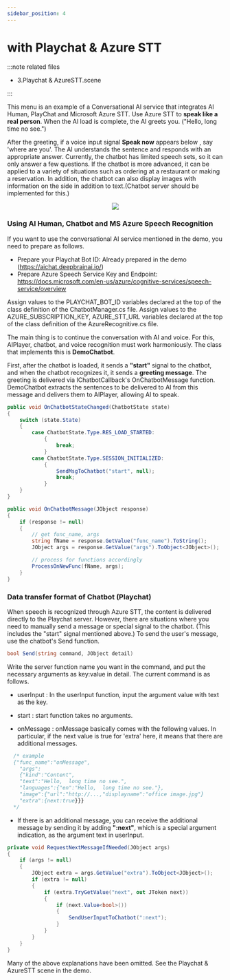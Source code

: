 ```yaml
---
sidebar_position: 4
---
```


# with Playchat & Azure STT

:::note related files

- 3.Playchat & AzureSTT.scene

:::

This menu is an example of a Conversational AI service that integrates AI Human, PlayChat and Microsoft Azure STT. Use Azure STT to **speak like a real person**. When the AI load is complete, the AI greets you. ("Hello, long time no see.") 

After the greeting, if a voice input signal **Speak now** appears below , say 'where are you'. The AI understands the sentence and responds with an appropriate answer. Currently, the chatbot has limited speech sets, so it can only answer a few questions. If the chatbot is more advanced, it can be applied to a variety of situations such as ordering at a restaurant or making a reservation. In addition, the chatbot can also display images with information on the side in addition to text.(Chatbot server should be implemented for this.)

<p align="center">
<img src="/img/aihuman/unity/sampleproject_azurestt.png" style={{zoom: "40%"}} />
</p>

### Using AI Human, Chatbot and MS Azure Speech Recognition

If you want to use the conversational AI service mentioned in the demo, you need to prepare as follows.

- Prepare your Playchat Bot ID: Already prepared in the demo (https://aichat.deepbrainai.io/)
- Prepare Azure Speech Service Key and Endpoint: https://docs.microsoft.com/en-us/azure/cognitive-services/speech-service/overview

Assign values to the PLAYCHAT_BOT_ID variables declared at the top of the class definition of the ChatbotManager.cs file.
Assign values to the AZURE_SUBSCRIPTION_KEY, AZURE_STT_URL variables declared at the top of the class definition of the AzureRecognitive.cs file.

The main thing is to continue the conversation with AI and voice. For this, AIPlayer, chatbot, and voice recognition must work harmoniously. The class that implements this is **DemoChatbot**.

First, after the chatbot is loaded, it sends a **"start"** signal to the chatbot, and when the chatbot recognizes it, it sends a **greeting message**. The greeting is delivered via IChatbotCallback's OnChatbotMessage function. DemoChatbot extracts the sentences to be delivered to AI from this message and delivers them to AIPlayer, allowing AI to speak.

```csharp
public void OnChatbotStateChanged(ChatbotState state)
{
    switch (state.State)
    {
        case ChatbotState.Type.RES_LOAD_STARTED:
            {                              
                break;
            }               
        case ChatbotState.Type.SESSION_INITIALIZED:
            {                                                  
                SendMsgToChatbot("start", null);
                break;
            }              
    }
}

public void OnChatbotMessage(JObject response)
{       
    if (response != null)
    {
        // get func_name, args
        string fName = response.GetValue("func_name").ToString();
        JObject args = response.GetValue("args").ToObject<JObject>();

        // process for functions accordingly
        ProcessOnNewFunc(fName, args);
    }
}
```

### Data transfer format of Chatbot (Playchat)

When speech is recognized through Azure STT, the content is delivered directly to the Playchat server. However, there are situations where you need to manually send a message or special signal to the chatbot. (This includes the "start" signal mentioned above.) To send the user's message, use the chatbot's Send function.

```csharp
bool Send(string command, JObject detail)
```

Write the server function name you want in the command, and put the necessary arguments as key:value in detail. The current command is as follows.

- userInput : In the userInput function, input the argument value with text as the key.

- start : start function takes no arguments.

- onMessage : onMessage basically comes with the following values. In particular, if the next value is true for 'extra' here, it means that there are additional messages. 

```csharp
  /* example
  {"func_name":"onMessage",
  	"args":
   	{"kind":"Content",
    "text":"Hello,  long time no see.",
    "languages":{"en":"Hello,  long time no see."},
    "image":{"url":"http://...,"displayname":"office image.jpg"}
    "extra":{next:true}}}
  */ 
```

- If there is an additional message, you can receive the additional message by sending it by adding **":next"**, which is a special argument indication, as the argument text in userInput.

```csharp
private void RequestNextMessageIfNeeded(JObject args)
{
    if (args != null)
    {
        JObject extra = args.GetValue("extra").ToObject<JObject>();
        if (extra != null)
        {
            if (extra.TryGetValue("next", out JToken next))
            {
                if (next.Value<bool>())
                {
                    SendUserInputToChatbot(":next");
                }
            }
        }
    }
}
```

Many of the above explanations have been omitted. See the Playchat & AzureSTT scene in the demo.

